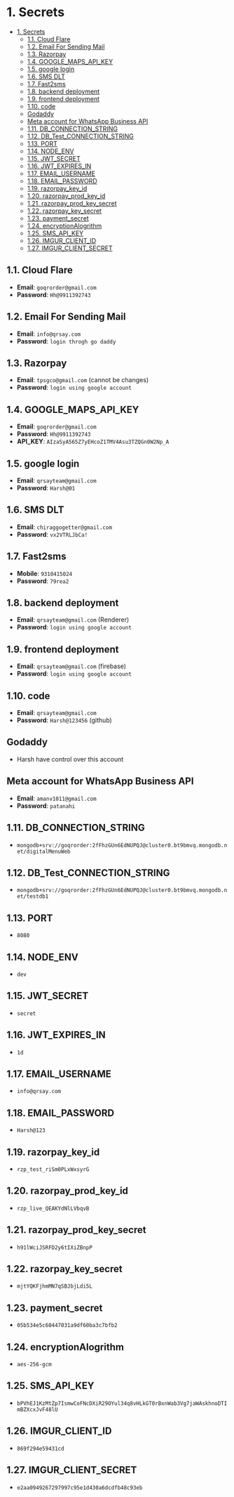 # 1. Secrets

- [1. Secrets](#1-secrets)
  - [1.1. Cloud Flare](#11-cloud-flare)
  - [1.2. Email For Sending Mail](#12-email-for-sending-mail)
  - [1.3. Razorpay](#13-razorpay)
  - [1.4. GOOGLE\_MAPS\_API\_KEY](#14-google_maps_api_key)
  - [1.5. google login](#15-google-login)
  - [1.6. SMS DLT](#16-sms-dlt)
  - [1.7. Fast2sms](#17-fast2sms)
  - [1.8. backend deployment](#18-backend-deployment)
  - [1.9. frontend deployment](#19-frontend-deployment)
  - [1.10. code](#110-code)
  - [Godaddy](#godaddy)
  - [Meta account for WhatsApp Business API](#meta-account-for-whatsapp-business-api)
  - [1.11. DB\_CONNECTION\_STRING](#111-db_connection_string)
  - [1.12. DB\_Test\_CONNECTION\_STRING](#112-db_test_connection_string)
  - [1.13. PORT](#113-port)
  - [1.14. NODE\_ENV](#114-node_env)
  - [1.15. JWT\_SECRET](#115-jwt_secret)
  - [1.16. JWT\_EXPIRES\_IN](#116-jwt_expires_in)
  - [1.17. EMAIL\_USERNAME](#117-email_username)
  - [1.18. EMAIL\_PASSWORD](#118-email_password)
  - [1.19. razorpay\_key\_id](#119-razorpay_key_id)
  - [1.20. razorpay\_prod\_key\_id](#120-razorpay_prod_key_id)
  - [1.21. razorpay\_prod\_key\_secret](#121-razorpay_prod_key_secret)
  - [1.22. razorpay\_key\_secret](#122-razorpay_key_secret)
  - [1.23. payment\_secret](#123-payment_secret)
  - [1.24. encryptionAlogrithm](#124-encryptionalogrithm)
  - [1.25. SMS\_API\_KEY](#125-sms_api_key)
  - [1.26. IMGUR\_CLIENT\_ID](#126-imgur_client_id)
  - [1.27. IMGUR\_CLIENT\_SECRET](#127-imgur_client_secret)

## 1.1. Cloud Flare

- **Email**: `goqrorder@gmail.com`
- **Password**: `Hh@9911392743`

## 1.2. Email For Sending Mail

- **Email**: `info@qrsay.com`
- **Password**: `login throgh go daddy`

## 1.3. Razorpay

- **Email**: `tpsgco@gmail.com` (cannot be changes)
- **Password**: `login using google account`

## 1.4. GOOGLE_MAPS_API_KEY

- **Email**: `goqrorder@gmail.com`
- **Password**: `Hh@9911392743`
- **API_KEY**: `AIzaSyA565Z7yEHcoZ1TMV4Asu3TZQGn0W2Np_A`

## 1.5. google login

- **Email**: `qrsayteam@gmail.com`
- **Password**: `Harsh@01`

## 1.6. SMS DLT

- **Email**: `chiraggogetter@gmail.com`
- **Password**: `vx2VTRLJbCa!`

## 1.7. Fast2sms

- **Mobile**: `9310415024`
- **Password**: `79rea2`

## 1.8. backend deployment

- **Email**: `qrsayteam@gmail.com` (Renderer)
- **Password**: `login using google account`

## 1.9. frontend deployment

- **Email**: `qrsayteam@gmail.com` (firebase)
- **Password**: `login using google account`

## 1.10. code

- **Email**: `qrsayteam@gmail.com`
- **Password**: `Harsh@123456` (github)

## Godaddy

- Harsh have control over this account

## Meta account for WhatsApp Business API

- **Email**: `amanv1011@gmail.com`
- **Password**: `patanahi`

## 1.11. DB_CONNECTION_STRING

- `mongodb+srv://goqrorder:2fFhzGUn6EdNUPQJ@cluster0.bt9bmvq.mongodb.net/digitalMenuWeb`

## 1.12. DB_Test_CONNECTION_STRING

- `mongodb+srv://goqrorder:2fFhzGUn6EdNUPQJ@cluster0.bt9bmvq.mongodb.net/testdb1`

## 1.13. PORT

- `8080`

## 1.14. NODE_ENV

- `dev`

## 1.15. JWT_SECRET

- `secret`

## 1.16. JWT_EXPIRES_IN

- `1d`

## 1.17. EMAIL_USERNAME

- `info@qrsay.com`

## 1.18. EMAIL_PASSWORD

- `Harsh@123`

## 1.19. razorpay_key_id

- `rzp_test_riSm0PLxWxsyrG`

## 1.20. razorpay_prod_key_id

- `rzp_live_QEAKYdNlLVbqvB`

## 1.21. razorpay_prod_key_secret

- `h91lWciJSRFD2y6tIXiZBnpP`

## 1.22. razorpay_key_secret

- `mjtYQKFjhmMN7qSBJbjLdi5L`

## 1.23. payment_secret

- `05b534e5c60447031a9df60ba3c7bfb2`

## 1.24. encryptionAlogrithm

- `aes-256-gcm`

## 1.25. SMS_API_KEY

- `bPVhEJ1KzMtZp7IsmwCoFNcDXiR29OYul34q8vHLkGT0rBxnWab3Vg7jaWAskhnoDTImBZXcxJvF48lU`

## 1.26. IMGUR_CLIENT_ID

- `869f294e59431cd`

## 1.27. IMGUR_CLIENT_SECRET

- `e2aa0949267297997c95e1d430a6dcdfb48c93eb`
